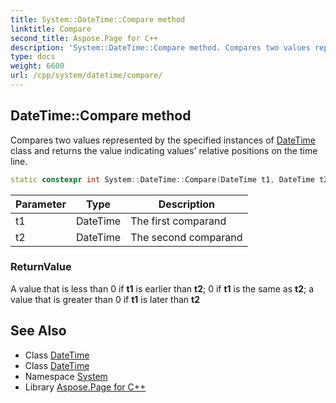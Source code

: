 ```yaml
---
title: System::DateTime::Compare method
linktitle: Compare
second_title: Aspose.Page for C++
description: 'System::DateTime::Compare method. Compares two values represented by the specified instances of DateTime class and returns the value indicating values'' relative positions on the time line in C++.'
type: docs
weight: 6600
url: /cpp/system/datetime/compare/
---
```

## DateTime::Compare method


Compares two values represented by the specified instances of [DateTime](../) class and returns the value indicating values' relative positions on the time line.

```cpp
static constexpr int System::DateTime::Compare(DateTime t1, DateTime t2)
```


| Parameter | Type | Description |
| --- | --- | --- |
| t1 | DateTime | The first comparand |
| t2 | DateTime | The second comparand |

### ReturnValue

A value that is less than 0 if **t1** is earlier than **t2**; 0 if **t1** is the same as **t2**; a value that is greater than 0 if **t1** is later than **t2**

## See Also

* Class [DateTime](../)
* Class [DateTime](../)
* Namespace [System](../../)
* Library [Aspose.Page for C++](../../../)
